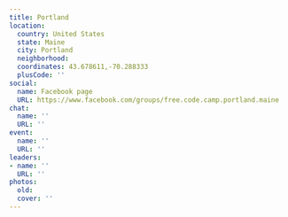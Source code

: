 ```yaml
---
title: Portland
location:
  country: United States
  state: Maine
  city: Portland
  neighborhood: 
  coordinates: 43.678611,-70.288333
  plusCode: ''
social:
  name: Facebook page
  URL: https://www.facebook.com/groups/free.code.camp.portland.maine
chat:
  name: ''
  URL: ''
event:
  name: ''
  URL: ''
leaders:
- name: ''
  URL: ''
photos:
  old: 
  cover: ''
---
```

